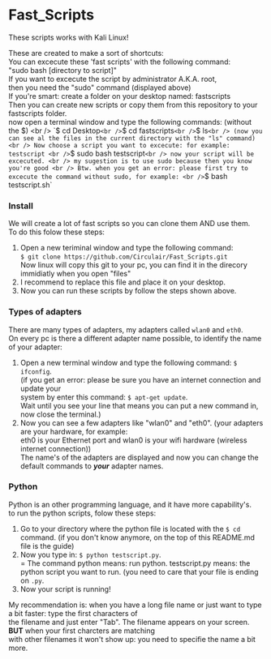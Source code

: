 # Fast_Scripts

These scripts works with Kali Linux!

These are created to make a sort of shortcuts: <br />
You can excecute these 'fast scripts' with the following command: <br />
"sudo bash [directory to script]" <br />
If you want to excecute the script by administrator A.K.A. root, <br />
then you need the "sudo" command (displayed above) <br />
If you're smart: create a folder on your desktop named: fastscripts <br />
Then you can create new scripts or copy them from this repository to your <br />
fastscripts folder. <br />
now open a terminal window and type the following commands: (without the $) <br />
`$ cd Desktop` <br />
`$ cd fastscripts` <br />
`$ ls` <br />
(now you can see al the files in the current directory with the "ls" command) <br />
Now choose a script you want to excecute: for example: testscript <br />
`$ sudo bash testscript` <br />
now your script will be excecuted. <br />
my sugestion is to use sudo because then you know you're good <br />
Btw. when you get an error: please first try to excecute the command without sudo, for example: <br />
`$ bash testscript.sh` <br />


### Install

We will create a lot of fast scripts so you can clone them AND use them.<br />
To do this folow these steps:<br />
1. Open a new teriminal window and type the following command:<br />
`$ git clone https://github.com/Circulair/Fast_Scripts.git`<br />
Now linux will copy this git to your pc, you can find it in the direcory immidiatly when you open "files"<br />
2. I recommend to replace this file and place it on your desktop.<br />
3. Now you can run these scripts by follow the steps shown above. <br />


### Types of adapters

There are many types of adapters, my adapters called `wlan0` and `eth0`.<br />
On every pc is there a different adapter name possible, to identify the name of your adapter:<br />
1. Open a new terminal window and type the following command: `$ ifconfig`.<br />
(if you get an error: please be sure you have an internet connection and update your <br />
system by enter this command: `$ apt-get update`. <br />
Wait until you see your line that means you can put a new command in, now close the terminal.)<br />
2. Now you can see a few adapters like "wlan0" and "eth0". (your adapters are your hardware, for example:<br />
eth0 is your Ethernet port and wlan0 is your wifi hardware (wireless internet connection))<br />
The name's of the adapters are displayed and now you can change the default commands to **_your_** adapter names.<br />


### Python

Python is an other programming language, and it have more capability's.<br />
to run the python scripts, folow these steps:<br />
1. Go to your directory where the python file is located with the `$ cd` command. 
(if you don't know anymore, on the top of this README.md file is the guide)<br />
2. Now you type in: `$ python testscript.py`.<br />
= The command python means: run python. testscript.py means: the python script you want to run. 
(you need to care that your file is ending on `.py`.<br />
3. Now your script is running!<br />

My recommendation is: when you have a long file name or just want to type a bit faster: type the first characters of <br />
the filename and just enter "Tab". The filename appears on your screen. **BUT** when your first charcters are matching <br />
with other filenames it won't show up: you need to specifie the name a bit more. <br />

